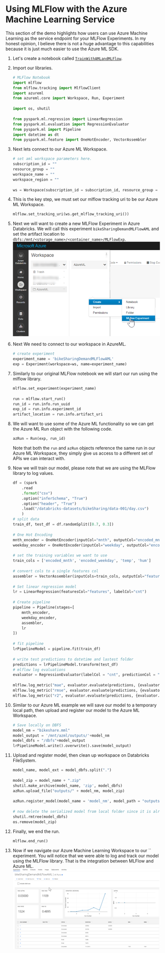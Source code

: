 # Using MLFlow with the Azure Machine Learning Service

This section of the demo highlights how users can use Azure Machine Learning as the service endpoint for your MLFlow Experiments. In my honest opinion, I believe there is not a huge advantage to this capabilities because it is just much easier to use the Azure ML SDK.  



1. Let's create a notebook called [`TrainWithAMLandMLFlow`](../Code/03_TrainWithAMLandMLFlow.py).  

1. Import our libraries. 
    ```python
    # MLFlow Notebook
    import mlflow
    from mlflow.tracking import MlflowClient
    import azureml
    from azureml.core import Workspace, Run, Experiment

    import os, shutil

    from pyspark.ml.regression import LinearRegression
    from pyspark.ml.evaluation import RegressionEvaluator
    from pyspark.ml import Pipeline
    import datetime as dt
    from pyspark.ml.feature import OneHotEncoder, VectorAssembler
    ```

1. Next lets connect to our Azure ML Workspace.  
    ```python
    # set aml workspace parameters here. 
    subscription_id = ""
    resource_group = ""
    workspace_name = ""
    workspace_region = ""

    ws = Workspace(subscription_id = subscription_id, resource_group = resource_group, workspace_name = workspace_name)
    ```

1. This is the key step, we must set our mlflow tracking uri to be our Azure ML Workspace.  
    ```python
    mlflow.set_tracking_uri(ws.get_mlflow_tracking_uri())
    ```

1. Next we will want to create a new MLFlow Experiment in Azure Databricks. We will call this experiment `bikeSharingDemandMLFlowAML` and set the artifact location to `dbfs:/mnt/<storage_name>/<container_name>/MLFlowExp`.  
    ![](./imgs/CreateMLFlowExp.png)

1. Next We need to connect to our workspace in AzureML.  
    ```python
    # create experiment
    experiment_name = 'bikeSharingDemandMLFlowAML'
    exp = Experiment(workspace=ws, name=experiment_name)
    ```
    
1. Similarly to our original MLFlow notebook we will start our run using the mlflow library.  
    ```python
    mlflow.set_experiment(experiment_name)

    run = mlflow.start_run()
    run_id = run.info.run_uuid
    exp_id = run.info.experiment_id
    artifact_location = run.info.artifact_uri
    ```

1. We will want to use some of the Azure ML functionality so we can get the Azure ML Run object with the following code.  
    ```python
    azRun = Run(exp, run_id)
    ```

    Note that both the `run` and `azRun` objects reference the same run in our Azure ML Workspace, they simply give us access to a different set of APIs we can interact with.  


1. Now we will train our model, please note that we are using the MLFlow library to log values.  
    ```python
    df = (spark
        .read
        .format("csv")
        .option("inferSchema", "True")
        .option("header", "True")
        .load("/databricks-datasets/bikeSharing/data-001/day.csv")
        )
    # split data
    train_df, test_df = df.randomSplit([0.7, 0.3])

    # One Hot Encoding
    mnth_encoder = OneHotEncoder(inputCol="mnth", outputCol="encoded_mnth")
    weekday_encoder = OneHotEncoder(inputCol="weekday", outputCol="encoded_weekday")

    # set the training variables we want to use
    train_cols = ['encoded_mnth', 'encoded_weekday', 'temp', 'hum']

    # convert cols to a single features col
    assembler = VectorAssembler(inputCols=train_cols, outputCol="features")

    # Set linear regression model
    lr = LinearRegression(featuresCol="features", labelCol="cnt")

    # Create pipeline
    pipeline = Pipeline(stages=[
        mnth_encoder,
        weekday_encoder,
        assembler,
        lr
    ])

    # fit pipeline
    lrPipelineModel = pipeline.fit(train_df)

    # write test predictions to datetime and lastest folder
    predictions = lrPipelineModel.transform(test_df)
    # mlflow log evaluations
    evaluator = RegressionEvaluator(labelCol = "cnt", predictionCol = "prediction")

    mlflow.log_metric("mae", evaluator.evaluate(predictions, {evaluator.metricName: "mae"}))
    mlflow.log_metric("rmse", evaluator.evaluate(predictions, {evaluator.metricName: "rmse"}))
    mlflow.log_metric("r2", evaluator.evaluate(predictions, {evaluator.metricName: "r2"}))
    ```

1.  Similar to our Azure ML example we will save our model to a temporary local path, then upload and register our model to the Azure ML Workspace. 
    ```python
    # Save locally on DBFS
    model_nm = "bikeshare.mml"
    model_output = '/mnt/azml/outputs/'+model_nm
    model_dbfs = "/dbfs"+model_output
    lrPipelineModel.write().overwrite().save(model_output)
    ```

1. Upload and register model, then clean up workspace on Databricks FileSystem. 
    ```python
    model_name, model_ext = model_dbfs.split(".")

    model_zip = model_name + ".zip"
    shutil.make_archive(model_name, 'zip', model_dbfs)
    azRun.upload_file("outputs/" + model_nm, model_zip)

    azRun.register_model(model_name = 'model_nm', model_path = "outputs/" + model_nm)

    # now delete the serialized model from local folder since it is already uploaded to run history 
    shutil.rmtree(model_dbfs)
    os.remove(model_zip)
    ```

1. Finally, we end the run.  
    ```python
    mlflow.end_run()
    ```

1. Now if we navigate our Azure Machine Learning Workspace to our `` experiment. You will notice that we were able to log and track our model using the MLFlow library. That is the integration between MLFlow and Azure ML.  
    ![](./imgs/MLFlowInAML.png)